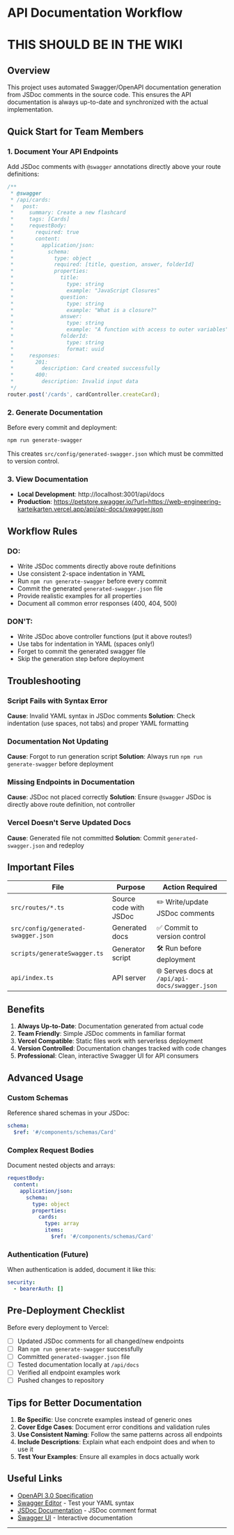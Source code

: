 # API Documentation Workflow

# THIS SHOULD BE IN THE WIKI

## Overview
This project uses automated Swagger/OpenAPI documentation generation from JSDoc comments in the source code. This ensures the API documentation is always up-to-date and synchronized with the actual implementation.

##  Quick Start for Team Members

### 1. Document Your API Endpoints
Add JSDoc comments with `@swagger` annotations directly above your route definitions:

```typescript
/**
 * @swagger
 * /api/cards:
 *   post:
 *     summary: Create a new flashcard
 *     tags: [Cards]
 *     requestBody:
 *       required: true
 *       content:
 *         application/json:
 *           schema:
 *             type: object
 *             required: [title, question, answer, folderId]
 *             properties:
 *               title:
 *                 type: string
 *                 example: "JavaScript Closures"
 *               question:
 *                 type: string
 *                 example: "What is a closure?"
 *               answer:
 *                 type: string
 *                 example: "A function with access to outer variables"
 *               folderId:
 *                 type: string
 *                 format: uuid
 *     responses:
 *       201:
 *         description: Card created successfully
 *       400:
 *         description: Invalid input data
 */
router.post('/cards', cardController.createCard);
```

### 2. Generate Documentation
Before every commit and deployment:

```bash
npm run generate-swagger
```

This creates `src/config/generated-swagger.json` which must be committed to version control.

### 3. View Documentation
- **Local Development**: http://localhost:3001/api/docs
- **Production**: https://petstore.swagger.io/?url=https://web-engineering-karteikarten.vercel.app/api/api-docs/swagger.json

##  Workflow Rules

###  DO:
- Write JSDoc comments directly above route definitions
- Use consistent 2-space indentation in YAML
- Run `npm run generate-swagger` before every commit
- Commit the generated `generated-swagger.json` file
- Provide realistic examples for all properties
- Document all common error responses (400, 404, 500)

###  DON'T:
- Write JSDoc above controller functions (put it above routes!)
- Use tabs for indentation in YAML (spaces only!)
- Forget to commit the generated swagger file
- Skip the generation step before deployment

##  Troubleshooting

### Script Fails with Syntax Error
**Cause**: Invalid YAML syntax in JSDoc comments
**Solution**: Check indentation (use spaces, not tabs) and proper YAML formatting

### Documentation Not Updating
**Cause**: Forgot to run generation script
**Solution**: Always run `npm run generate-swagger` before deployment

### Missing Endpoints in Documentation
**Cause**: JSDoc not placed correctly
**Solution**: Ensure `@swagger` JSDoc is directly above route definition, not controller

### Vercel Doesn't Serve Updated Docs
**Cause**: Generated file not committed
**Solution**: Commit `generated-swagger.json` and redeploy

##  Important Files

| File | Purpose | Action Required |
|------|---------|-----------------|
| `src/routes/*.ts` | Source code with JSDoc | ✏️ Write/update JSDoc comments |
| `src/config/generated-swagger.json` | Generated docs | ✅ Commit to version control |
| `scripts/generateSwagger.ts` | Generator script | 🛠️ Run before deployment |
| `api/index.ts` | API server | 🌐 Serves docs at `/api/api-docs/swagger.json` |

##  Benefits

1. **Always Up-to-Date**: Documentation generated from actual code
2. **Team Friendly**: Simple JSDoc comments in familiar format
3. **Vercel Compatible**: Static files work with serverless deployment
4. **Version Controlled**: Documentation changes tracked with code changes
5. **Professional**: Clean, interactive Swagger UI for API consumers

##  Advanced Usage

### Custom Schemas
Reference shared schemas in your JSDoc:

```yaml
schema:
  $ref: '#/components/schemas/Card'
```

### Complex Request Bodies
Document nested objects and arrays:

```yaml
requestBody:
  content:
    application/json:
      schema:
        type: object
        properties:
          cards:
            type: array
            items:
              $ref: '#/components/schemas/Card'
```

### Authentication (Future)
When authentication is added, document it like this:

```yaml
security:
  - bearerAuth: []
```

##  Pre-Deployment Checklist

Before every deployment to Vercel:

- [ ] Updated JSDoc comments for all changed/new endpoints
- [ ] Ran `npm run generate-swagger` successfully
- [ ] Committed `generated-swagger.json` file
- [ ] Tested documentation locally at `/api/docs`
- [ ] Verified all endpoint examples work
- [ ] Pushed changes to repository

##  Tips for Better Documentation

1. **Be Specific**: Use concrete examples instead of generic ones
2. **Cover Edge Cases**: Document error conditions and validation rules
3. **Use Consistent Naming**: Follow the same patterns across all endpoints
4. **Include Descriptions**: Explain what each endpoint does and when to use it
5. **Test Your Examples**: Ensure all examples in docs actually work

##  Useful Links

- [OpenAPI 3.0 Specification](https://swagger.io/specification/)
- [Swagger Editor](https://editor.swagger.io/) - Test your YAML syntax
- [JSDoc Documentation](https://jsdoc.app/) - JSDoc comment format
- [Swagger UI](https://swagger.io/tools/swagger-ui/) - Interactive documentation

---
